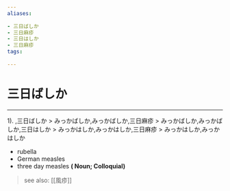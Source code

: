 ```yaml
---
aliases:
    
- 三日ばしか
- 三日麻疹
- 三日はしか
- 三日麻疹
tags:
    
---
```


# 三日ばしか
---
1).
,三日ばしか > みっかばしか,みっかばしか,三日麻疹 > みっかばしか,みっかばしか,三日はしか > みっかはしか,みっかはしか,三日麻疹 > みっかはしか,みっかはしか

- rubella
- German measles
- three day measles
**( Noun; Colloquial)**
> see also:  [[風疹]]
            